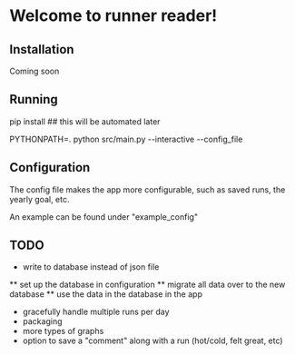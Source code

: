 Welcome to runner reader!
=========================

Installation
------------
Coming soon


Running
-------

pip install <dependencies> ## this will be automated later

PYTHONPATH=. python src/main.py --interactive --config_file <config path>


Configuration
-------------

The config file makes the app more configurable, such as saved runs, the yearly goal, etc.

An example can be found under "example_config"

TODO
----
* write to database instead of json file

** set up the database in configuration
** migrate all data over to the new database
** use the data in the database in the app

* gracefully handle multiple runs per day
* packaging
* more types of graphs
* option to save a "comment" along with a run (hot/cold, felt great, etc)
